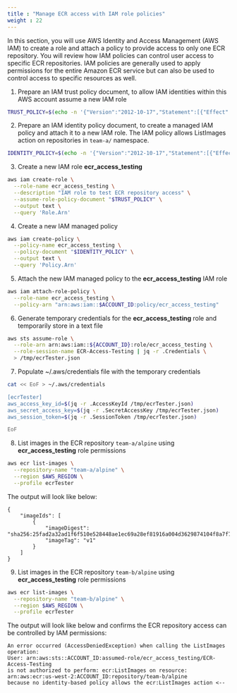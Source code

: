 ```yaml
---
title : "Manage ECR access with IAM role policies"
weight : 22
---
```


In this section, you will use AWS Identity and Access Management (AWS IAM) to create a role and attach a policy to provide access to only one ECR repository. You will review how IAM policies can control user access to specific ECR repositories. IAM policies are generally used to apply permissions for the entire Amazon ECR service but can also be used to control access to specific resources as well.

1. Prepare an IAM trust policy document, to allow IAM identities within this AWS account assume a new IAM role

```bash
TRUST_POLICY=$(echo -n '{"Version":"2012-10-17","Statement":[{"Effect":"Allow","Principal":{"AWS":"arn:aws:iam::'$ACCOUNT_ID':root"},"Action":"sts:AssumeRole","Condition":{}}]}')
```

2. Prepare an IAM identity policy document, to create a managed IAM policy and attach it to a new IAM role. The IAM policy allows ListImages action on repositories in `team-a/` namespace.

```bash
IDENTITY_POLICY=$(echo -n '{"Version":"2012-10-17","Statement":[{"Effect":"Allow","Action":["ecr:ListImages"],"Resource":["arn:aws:ecr:'$AWS_REGION':'$ACCOUNT_ID':repository/team-a/*"]}]}')
```

3. Create a new IAM role **ecr_access_testing**

```bash
aws iam create-role \
  --role-name ecr_access_testing \
  --description "IAM role to test ECR repository access" \
  --assume-role-policy-document "$TRUST_POLICY" \
  --output text \
  --query 'Role.Arn'
```

4. Create a new IAM managed policy

```bash
aws iam create-policy \
  --policy-name ecr_access_testing \
  --policy-document "$IDENTITY_POLICY" \
  --output text \
  --query 'Policy.Arn'
```

5. Attach the new IAM managed policy to the **ecr_access_testing** IAM role

```bash
aws iam attach-role-policy \
  --role-name ecr_access_testing \
  --policy-arn "arn:aws:iam::$ACCOUNT_ID:policy/ecr_access_testing"
```

6. Generate temporary credentials for the **ecr_access_testing** role and temporarily store in a text file

```bash
aws sts assume-role \
  --role-arn arn:aws:iam::${ACCOUNT_ID}:role/ecr_access_testing \
  --role-session-name ECR-Access-Testing | jq -r .Credentials \
  > /tmp/ecrTester.json
```

7. Populate ~/.aws/credentials file with the temporary credentials

```bash
cat << EoF > ~/.aws/credentials

[ecrTester]
aws_access_key_id=$(jq -r .AccessKeyId /tmp/ecrTester.json)
aws_secret_access_key=$(jq -r .SecretAccessKey /tmp/ecrTester.json)
aws_session_token=$(jq -r .SessionToken /tmp/ecrTester.json)

EoF
```

8. List images in the ECR repository `team-a/alpine` using **ecr_access_testing** role permissions

```bash
aws ecr list-images \
  --repository-name "team-a/alpine" \
  --region $AWS_REGION \
  --profile ecrTester
```

The output will look like below:

```
{
    "imageIds": [
        {
            "imageDigest": "sha256:25fad2a32ad1f6f510e528448ae1ec69a28ef81916a004d3629874104f8a7f70",
            "imageTag": "v1"
        }
    ]
}
```

9. List images in the ECR repository `team-b/alpine` using **ecr_access_testing** role permissions

```bash
aws ecr list-images \
  --repository-name "team-b/alpine" \
  --region $AWS_REGION \
  --profile ecrTester
```

The output will look like below and confirms the ECR repository access can be controlled by IAM permissions:

```
An error occurred (AccessDeniedException) when calling the ListImages operation: 
User: arn:aws:sts::ACCOUNT_ID:assumed-role/ecr_access_testing/ECR-Access-Testing 
is not authorized to perform: ecr:ListImages on resource: 
arn:aws:ecr:us-west-2:ACCOUNT_ID:repository/team-b/alpine 
because no identity-based policy allows the ecr:ListImages action <--
```
